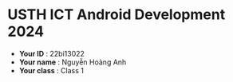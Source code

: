 USTH ICT Android Development 2024
========================================

* **Your ID** : 22bi13022
* **Your name** : Nguyễn Hoàng Anh
* **Your class** : Class 1
